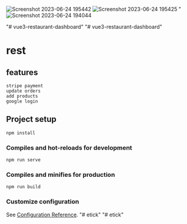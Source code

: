 
![Screenshot 2023-06-24 195442](https://github.com/tad0xe/vue3-restaurant-dashboard/assets/63855463/f916b893-0a7d-4757-ab37-2c688f93b257)
![Screenshot 2023-06-24 195425](https://github.com/tad0xe/vue3-restaurant-dashboard/assets/63855463/0bcce560-7f1c-4efb-ac19-7ddddd17a1fa)
" ![Screenshot 2023-06-24 194044](https://github.com/tad0xe/vue3-restaurant-dashboard/assets/63855463/52539bf9-b8a6-482d-9628-27818528fe62)

"# vue3-restaurant-dashboard" 
"# vue3-restaurant-dashboard" 
# rest
## features
```
stripe payment
update orders
add products
google login
```
## Project setup
```
npm install
```

### Compiles and hot-reloads for development
```
npm run serve
```

### Compiles and minifies for production
```
npm run build
```


### Customize configuration
See [Configuration Reference](https://cli.vuejs.org/config/).
"# etick" 
"# etick" 
